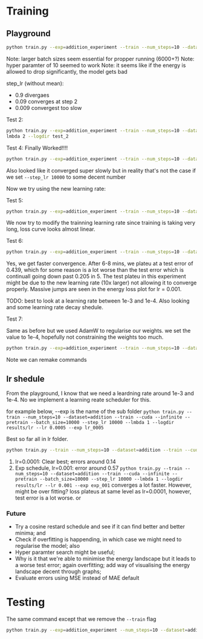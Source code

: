 # Training

## Playground
```bash
python train.py --exp=addition_experiment --train --num_steps=10 --dataset=addition --train --cuda --infinite --pretrain --batch_size=10000 --step_lr 10 --lmbda 4 --logdir test
```
Note: larger batch sizes seem essential for propper running (6000+?)
Note: hyper paramter of 10 seemed to work
Note: it seems like if the energy is allowed to drop significantly, the model gets bad

step_lr (without mean):
- 0.9 divergaes
- 0.09 converges at step 2
- 0.009 convergest too slow 

Test 2:

```bash
python train.py --exp=addition_experiment --train --num_steps=10 --dataset=addition --train --cuda --infinite --pretrain --batch_size=10000 --step_lr 5 --
lmbda 2 --logdir test_2
```

Test 4: Finally Worked!!!! 

```bash
python train.py --exp=addition_experiment --train --num_steps=10 --dataset=addition --train --cuda --infinite --pretrain --batch_size=10000 --step_lr 5 --lmbda 1 --logdir test_4
```

Also looked like it converged super slowly but in reality that's not the case if we set `--step_lr 10000` to some decent number 

Now we try using the new learning rate:

Test 5:

```bash
python train.py --exp=addition_experiment --train --num_steps=10 --dataset=addition --train --cuda --infinite --pretrain --batch_size=10000 --step_lr 10000 --lmbda 1 --logdir test_5
```

We now try to modify the trainning learning rate since training is taking very long, loss curve looks almost linear. 

Test 6: 

```bash
python train.py --exp=addition_experiment --train --num_steps=10 --dataset=addition --train --cuda --infinite --pretrain --batch_size=10000 --step_lr 10000 --lmbda 1 --logdir test_6 --lr 0.001
```
Yes, we get faster convergence. After 6-8 mins, we plateu at a test error of 0.439, which for some reason is a lot worse than the test error which is continuall going down past 0.205 in 5. The test plateu in this experiment might be due to the new learning rate (10x larger) not allowing it to converge properly. Massive jumps are seen in the energy loss plot for lr = 0.001.

TODO: best to look at a learning rate between 1e-3 and 1e-4. Also looking and some learning rate decay shedule. 

Test 7: 

Same as before but we used AdamW to regularise our weights. we set the value to 1e-4, hopefully not constraining the weights too much. 
```bash
python train.py --exp=addition_experiment --train --num_steps=10 --dataset=addition --train --cuda --infinite --pretrain --batch_size=10000 --step_lr 10000 --lmbda 1 --logdir test_7 --lr 0.001
```

Note we can remake commands

## lr shedule

From the playground, I know that we need a leardning rate around 1e-3 and 1e-4. No we implement a learning reate scheduler for this.

for example below, --exp is the name of the sub folder
```python train.py --train --num_steps=10 --dataset=addition --train --cuda --infinite --pretrain --batch_size=10000 --step_lr 10000 --lmbda 1 --logdir results/lr --lr 0.0005 --exp lr_0005```

Best so far all in lr folder. 

```bash
python train.py --train --num_steps=10 --dataset=addition --train --cuda --infinite --pretrain --batch_size=10000 --step_lr 10000 --lmbda 1 --logdir results/lr --lr 0.001 --exp exp_001
```

1. lr=0.0001: Clear best; errors around 0.14
2. Exp schedule, lr=0.001: error around 0.57 `python train.py --train --num_steps=10 --dataset=addition --train --cuda --infinite --pretrain --batch_size=10000 --step_lr 10000 --lmbda 1 --logdir results/lr --lr 0.001 --exp exp_001` converges a lot faster. However, might be over fitting? loss plateus at same level as lr=0.0001, however, test error is a lot worse. or 

### Future

- Try a cosine restard schedule and see if it can find better and better minima; and
- Check if overfitting is happending, in which case we might need to regularise the model; also
- Hyper paramter search might be useful;
- Why is it that we're able to minimise the energy landscape but it leads to a worse test error; again overfitting; add way of visualising the energy landscape decent through graphs;
- Evaluate errors using MSE instead of MAE default



# Testing

The same command except that we remove the `--train` flag
```bash
python train.py --exp=addition_experiment --num_steps=10 --dataset=addition --cuda --infinite --pretrain --batch_size=10000 --step_lr 10 --lmbda 4 --logdir random_checkpoint_works_well --decent_steps 80
```